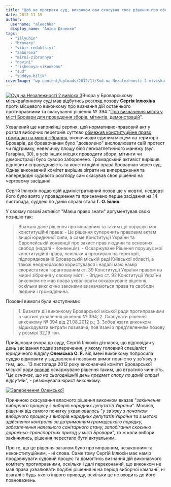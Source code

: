 ```yaml
---
title: "Щоб не програти суд, виконком сам скасував своє рішення про обмеження мирних зібрань у Броварах"
date: 2012-11-15
author: 
  username: "aleechka"
  display_name: "Аліна Дяченко"
tags: 
  - "illyuhin"
  - "brovary"
  - "vibir-redaktsiyi"
  - "zaborona"
  - "mirni-zibrannya"
  - "novini"
  - "rishennya-vikonkomu"
  - "sud"
  - "suddya-bilik"
coverImage: "wp-content/uploads/2012/11/Sud-na-Nezalezhnosti-2-viviska-3.jpg"
---
```


[![](https://mpz.brovary.org/wp-content/uploads/2012/11/Sud-na-Nezalezhnosti-2-viviska-3.jpg "Суд на Незалежності 2 вивіска 3")](https://mpz.brovary.org/wp-content/uploads/2012/11/Sud-na-Nezalezhnosti-2-viviska-3.jpg)Вчора у Броварському міськрайонному суді мав відбутись розгляд позову **Сергія Іллюхіна** проти місцевого виконкому про визнання дій останнього протиправними та скасування рішення № 394 "[Про визначення місця у місті Бровари для проведення зборів, мітингів, демонстрацій](http://docs.brovary.org/p3930/21.08.2012/394)".

Ухвалений ще наприкінці серпня, цей нормативно-правовий акт у розпал виборчих перегонів суттєво [обмежив конституційне право громадян на мирні зібрання](https://mpz.brovary.org/rishennyam-vikonkomu-obmezheno-pravo-brovarchan-na-mirni-zbori/), визначивши єдиним місцем на території Броварів, де броварчанам було "дозволено" висловлювати свій протест чи підтримку, невеличку площу біля легкоатлетичного манежу (вул. Гагаріна, 30), в усіх інших місцях проводити збори, мітинги чи демонстрації було суворо заборонено. Громадський активіст вирішив відновити справедливість та конституційні права броварчан через суд. Однак виконавчий комітет вирішив зіграти на випередження та напередодні судового розгляду сам скасував своє рішення на черговому засіданні.

Сергій Іллюхін подав свій адміністративний позов ще у жовтні, невдовзі його було взято у провадження та призначено перше засідання на 14 листопада, суддею по даній справі стала **Г. О. Білик**.

У своєму позові активіст "Маєш право знати" аргументував свою позицію так:

> Вважаю дане рішення протиправним та таким що порушує мої конституційні права: - Це рішення суперечить правовим актам вищої юридичної сили, а саме Конституції України та Європейській конвенції про захист прав людини та основних свобод (надалі - Конвенція). - Оскаржуване Рішення порушує мої конституційні права, оскільки я проживаю на території, підпорядкованій Броварській міській раді Київської області, а також неодноразово користувався і надалі маю намір скористатися гарантованим ст. 39 Конституції України правом на мирні зібрання у своєму місті. - Згідно ст. 92 Конституції України виконком не мав права ухвалювати оскаржуване рішення, оскільки виключно законами визначаються права та свободи людини і громадянина.

Позовні вимоги були наступними:

> 1\. Визнати дії виконкому Броварської міської ради протиправними в частині ухвалення рішення № 394; 2. Скасувати рішення виконкому № 394 від 21.08.2012 р.; 3. Зобов'язати виконком відшкодувати витрати позивача, пов'язані з пред'явленням позову у розмірі 32,19 грн.

Прийшовши вчора до суду, Сергій Іллюхін дізнався, що відповідач у день засідання подав заперечення, у якому головний спеціаліст юридичного відділу **Олемська О. Я.** від імені виконкому попросила суддю відмовити у задоволенні позовних вимог повністю у зв'язку з тим, що... 13 листопада 2012 року виконавчий комітет Броварської міської ради [визнав](http://docs.brovary.org/p6011/13.11.2012/532) оскаржуване рішення таким, що втратило чинність. "_Це означає, що на сьогоднішній день предмет спору по даній справі відсутній_", - резюмувала юрист виконкому.

[![](https://mpz.brovary.org/wp-content/uploads/2012/11/Zaperechennya-Olemskoyi.jpg "Заперечення Олемської")](https://mpz.brovary.org/wp-content/uploads/2012/11/Zaperechennya-Olemskoyi.jpg)

Причиною скасування власного рішення виконком вказав "_закінчення виборчого процесу з виборів народних депутатів України_". Мовляв, рішення від самого початку ухвалювалось "_у зв’язку з початком виборчого процесу з виборів народних депутатів України та з метою здійснення контролю за дотриманням громадського порядку, забезпечення належного санітарного стану, запобігання скоєнню дорожньо-транспортних пригод у місті Бровари_", то ж коли вибори закінчились, рішення перестало бути актуальним.

Про те, що це рішення загалом було протиправним, незаконним та неконституційним, - ні слова. Саме тому Сергій Іллюхін має намір продовжувати судовий процес та домогтись визнання дій виконавчого комітету протиправними, оскільки і далі переконаний, що виконком не мав права ухвалювати подібні рішення ні на період виборчої кампанії, ні взагалі з будь-якого іншого приводу, оскільки це не входить до його повноважень.
